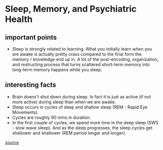 
# Sleep, Memory, and Psychiatric Health

## important points

- Sleep is strongly related to learning. 
  What you initially learn when you are awake is actually pretty crass 
  compared to the final form the memory / knowledge end up in. 
  A lot of the post-encoding, organization, and restructing process that turns 
  scattered short-term memory into long-term memory happens while you sleep.

## interesting facts

- Brain doens't shut down during sleep. 
  In fact it is just as active (if not more active) during sleep than when we are awake.
- Sleep occurs in cycles of deep and shallow sleep (REM - Rapid Eye Movements). 
- Cycles are roughly 90 mins in duration.
- In the first couple of cycles, we spend more time in the deep sleep (SWS - slow wave sleep).
  And as the sleep progresses, the sleep cycles get shallower and shallower (REM period longer and longer).


[source](https://www.youtube.com/watch?v=hOGAbL786hY)
